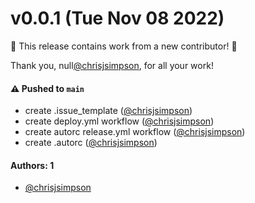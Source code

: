 # v0.0.1 (Tue Nov 08 2022)

:tada: This release contains work from a new contributor! :tada:

Thank you, null[@chrisjsimpson](https://github.com/chrisjsimpson), for all your work!

#### ⚠️ Pushed to `main`

- create .issue_template ([@chrisjsimpson](https://github.com/chrisjsimpson))
- create deploy.yml workflow ([@chrisjsimpson](https://github.com/chrisjsimpson))
- create autorc release.yml workflow ([@chrisjsimpson](https://github.com/chrisjsimpson))
- create .autorc ([@chrisjsimpson](https://github.com/chrisjsimpson))

#### Authors: 1

- [@chrisjsimpson](https://github.com/chrisjsimpson)
